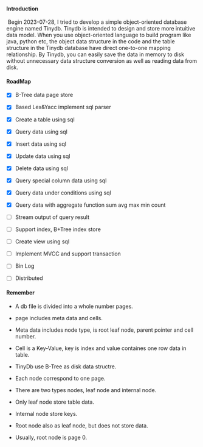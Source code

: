 #### Introduction

​	Begin 2023-07-28, I tried to develop a simple object-oriented database engine named Tinydb.  Tinydb is intended to design and store more intuitive data model. When you use object-oriented language to build program like java, python etc,  the object  data structure in the code and the table structure in the Tinydb database have direct one-to-one mapping relationship. By Tinydb, you can easily save the data in memory to disk without unnecessary data structure conversion as well as reading data from disk.

#### RoadMap

- [x] B-Tree data page store
- [x] Based Lex&Yacc implement sql parser
- [x] Create a table using sql
- [x] Query data using sql
- [x] Insert data using sql
- [x] Update data using sql
- [x] Delete data using sql
- [x] Query special column data using sql
- [x] Query data under conditions using sql
- [x] Query data with aggregate function sum avg max min count
- [ ] Stream output of query result
- [ ] Support index,  B+Tree index store
- [ ] Create view using sql
- [ ] Implement MVCC and support transaction
- [ ] Bin Log
- [ ] Distributed



#### Remember
- A db file is divided into a whole number pages.

- page includes meta data and cells.

- Meta data includes node type, is root leaf node, parent pointer and cell number.

- Cell is a Key-Value, key is index and value containes one row data in table.

- TinyDb use B-Tree as disk data structre.

- Each node correspond to one page.

- There are two types nodes, leaf node and internal node.

- Only leaf node store table data.

- Internal node store keys.

- Root node also as leaf node, but does not store data.

- Usually, root node is page 0.
